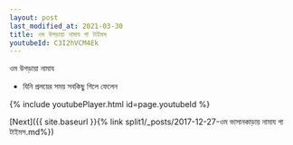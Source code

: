 ```yaml
---
layout: post
last_modified_at: 2021-03-30
title: ওম উগড়ায়া নামায গা টাইমস
youtubeId: C3I2hVCM4Ek
---
```

 
 
 ওম উগড়ায়া নামায  
 
 -  যিনি প্রলয়ের সময় সবকিছু গিলে ফেলেন 
 
  
 
  
 
 
 
 
 
 


{% include youtubePlayer.html id=page.youtubeId %}
 
[Next]({{ site.baseurl }}{% link  split1/_posts/2017-12-27-ওম ভাসানকাড়ায় নামায গা টাইমস.md%})
 
